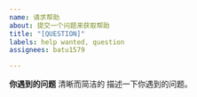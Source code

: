 ```yaml
---
name: 请求帮助
about: 提交一个问题来获取帮助
title: "[QUESTION]"
labels: help wanted, question
assignees: batu1579

---
```


**你遇到的问题**
清晰而简洁的 描述一下你遇到的问题。
